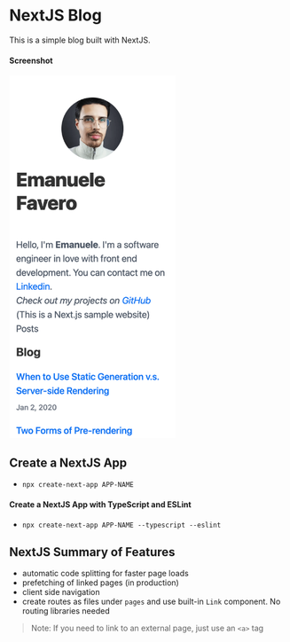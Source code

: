 # NextJS Blog

This is a simple blog built with NextJS.

#### Screenshot

<img src="screenshot.png" alt="screenshot" width="300">

## Create a NextJS App

- `npx create-next-app APP-NAME`

#### Create a NextJS App with TypeScript and ESLint

- `npx create-next-app APP-NAME --typescript --eslint`

## NextJS Summary of Features

- automatic code splitting for faster page loads
- prefetching of linked pages (in production)
- client side navigation
- create routes as files under `pages` and use built-in `Link` component. No routing libraries needed

> Note: If you need to link to an external page, just use an `<a>` tag
